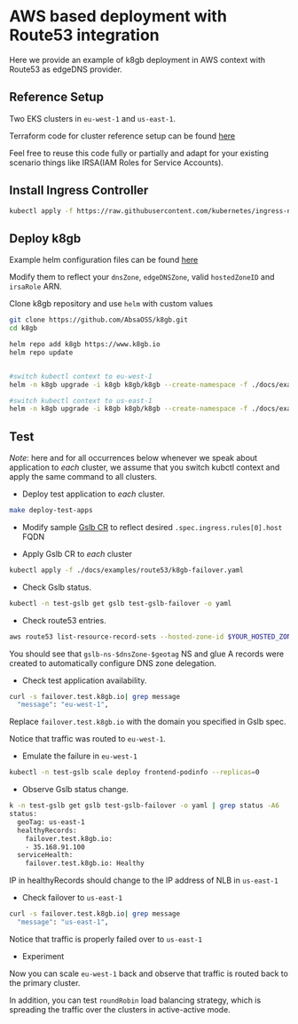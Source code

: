 # AWS based deployment with Route53 integration

Here we provide an example of k8gb deployment in AWS context with Route53 as edgeDNS provider.

## Reference Setup

Two EKS clusters in `eu-west-1` and `us-east-1`.

Terraform code for cluster reference setup can be found [here](https://github.com/AbsaOSS/k8gb/tree/master/docs/examples/route53)

Feel free to reuse this code fully or partially and adapt for your existing scenario
things like IRSA(IAM Roles for Service Accounts).

## Install Ingress Controller

```sh
kubectl apply -f https://raw.githubusercontent.com/kubernetes/ingress-nginx/controller-v0.40.2/deploy/static/provider/aws/deploy.yaml
```

## Deploy k8gb

Example helm configuration files can be found [here](https://github.com/AbsaOSS/k8gb/tree/master/docs/examples/route53/k8gb)

Modify them to reflect your `dnsZone`, `edgeDNSZone`, valid `hostedZoneID` and `irsaRole` ARN.

Clone k8gb repository and use `helm` with custom values

```sh
git clone https://github.com/AbsaOSS/k8gb.git
cd k8gb

helm repo add k8gb https://www.k8gb.io
helm repo update


#switch kubectl context to eu-west-1
helm -n k8gb upgrade -i k8gb k8gb/k8gb --create-namespace -f ./docs/examples/route53/k8gb/k8gb-cluster-eu-west-1.yaml

#switch kubectl context to us-east-1
helm -n k8gb upgrade -i k8gb k8gb/k8gb --create-namespace -f ./docs/examples/route53/k8gb/k8gb-cluster-us-east-1.yaml
```

## Test

*Note*: here and for all occurrences below whenever we speak about application to *each*
cluster, we assume that you switch kubctl context and apply the same command to all clusters.

* Deploy test application to *each* cluster.

```sh
make deploy-test-apps
```

* Modify sample [Gslb CR](https://github.com/AbsaOSS/k8gb/tree/master/docs/examples/route53/k8gb/gslb-failover.yaml) to reflect desired `.spec.ingress.rules[0].host` FQDN

* Apply Gslb CR to *each* cluster

```sh
kubectl apply -f ./docs/examples/route53/k8gb-failover.yaml
```

* Check Gslb status.

```sh
kubectl -n test-gslb get gslb test-gslb-failover -o yaml
```

* Check route53 entries.

```sh
aws route53 list-resource-record-sets --hosted-zone-id $YOUR_HOSTED_ZONE_ID
```

You should see that `gslb-ns-$dnsZone-$geotag` NS and glue A records were created to
automatically configure DNS zone delegation.

* Check test application availability.

```sh
curl -s failover.test.k8gb.io| grep message
  "message": "eu-west-1",
```

 Replace `failover.test.k8gb.io` with the domain you specified in Gslb spec.

Notice that traffic was routed to `eu-west-1`.

* Emulate the failure in `eu-west-1`

```sh
kubectl -n test-gslb scale deploy frontend-podinfo --replicas=0
```

* Observe Gslb status change.

```sh
k -n test-gslb get gslb test-gslb-failover -o yaml | grep status -A6
status:
  geoTag: us-east-1
  healthyRecords:
    failover.test.k8gb.io:
    - 35.168.91.100
  serviceHealth:
    failover.test.k8gb.io: Healthy
```

IP in healthyRecords should change to the IP address of NLB in `us-east-1`

* Check failover to `us-east-1`

```sh
curl -s failover.test.k8gb.io| grep message
  "message": "us-east-1",
```

Notice that traffic is properly failed over to `us-east-1`

* Experiment

Now you can scale `eu-west-1` back and observe that traffic is routed back to the primary cluster.

In addition, you can test `roundRobin` load balancing strategy, which is spreading the traffic
over the clusters in active-active mode.
